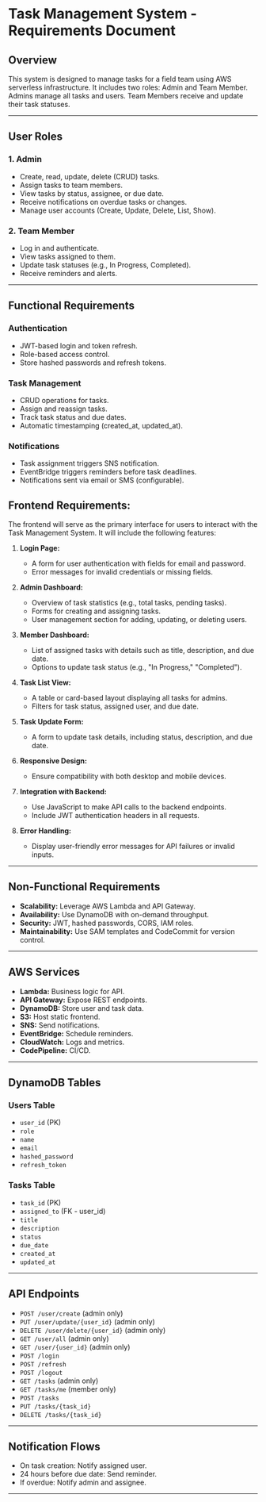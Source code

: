 
# Task Management System - Requirements Document

## Overview

This system is designed to manage tasks for a field team using AWS serverless infrastructure. It includes two roles: Admin and Team Member. Admins manage all tasks and users. Team Members receive and update their task statuses.

---

## User Roles

### 1. Admin

- Create, read, update, delete (CRUD) tasks.
- Assign tasks to team members.
- View tasks by status, assignee, or due date.
- Receive notifications on overdue tasks or changes.
- Manage user accounts (Create, Update, Delete, List, Show).

### 2. Team Member

- Log in and authenticate.
- View tasks assigned to them.
- Update task statuses (e.g., In Progress, Completed).
- Receive reminders and alerts.

---

## Functional Requirements

### Authentication

- JWT-based login and token refresh.
- Role-based access control.
- Store hashed passwords and refresh tokens.

### Task Management

- CRUD operations for tasks.
- Assign and reassign tasks.
- Track task status and due dates.
- Automatic timestamping (created_at, updated_at).

### Notifications

- Task assignment triggers SNS notification.
- EventBridge triggers reminders before task deadlines.
- Notifications sent via email or SMS (configurable).


## Frontend Requirements:

The frontend will serve as the primary interface for users to interact with the Task Management System. It will include the following features:

1. **Login Page:**
   * A form for user authentication with fields for email and password.
   * Error messages for invalid credentials or missing fields.

2. **Admin Dashboard:**
   * Overview of task statistics (e.g., total tasks, pending tasks).
   * Forms for creating and assigning tasks.
   * User management section for adding, updating, or deleting users.

3. **Member Dashboard:**
   * List of assigned tasks with details such as title, description, and due date.
   * Options to update task status (e.g., "In Progress," "Completed").

4. **Task List View:**
   * A table or card-based layout displaying all tasks for admins.
   * Filters for task status, assigned user, and due date.

5. **Task Update Form:**
   * A form to update task details, including status, description, and due date.

6. **Responsive Design:**
   * Ensure compatibility with both desktop and mobile devices.

7. **Integration with Backend:**
   * Use JavaScript to make API calls to the backend endpoints.
   * Include JWT authentication headers in all requests.

8. **Error Handling:**
   * Display user-friendly error messages for API failures or invalid inputs.

---

## Non-Functional Requirements

- **Scalability:** Leverage AWS Lambda and API Gateway.
- **Availability:** Use DynamoDB with on-demand throughput.
- **Security:** JWT, hashed passwords, CORS, IAM roles.
- **Maintainability:** Use SAM templates and CodeCommit for version control.

---

## AWS Services

- **Lambda:** Business logic for API.
- **API Gateway:** Expose REST endpoints.
- **DynamoDB:** Store user and task data.
- **S3:** Host static frontend.
- **SNS:** Send notifications.
- **EventBridge:** Schedule reminders.
- **CloudWatch:** Logs and metrics.
- **CodePipeline:** CI/CD.

---

## DynamoDB Tables

### Users Table

- `user_id` (PK)
- `role`
- `name`
- `email`
- `hashed_password`
- `refresh_token`

### Tasks Table

- `task_id` (PK)
- `assigned_to` (FK - user_id)
- `title`
- `description`
- `status`
- `due_date`
- `created_at`
- `updated_at`

---

## API Endpoints

- `POST /user/create` (admin only)
- `PUT /user/update/{user_id}` (admin only)
- `DELETE /user/delete/{user_id}` (admin only)
- `GET /user/all` (admin only)
- `GET /user/{user_id}` (admin only)
- `POST /login`
- `POST /refresh`
- `POST /logout`
- `GET /tasks` (admin only)
- `GET /tasks/me` (member only)
- `POST /tasks`
- `PUT /tasks/{task_id}`
- `DELETE /tasks/{task_id}`

---

## Notification Flows

- On task creation: Notify assigned user.
- 24 hours before due date: Send reminder.
- If overdue: Notify admin and assignee.

---


